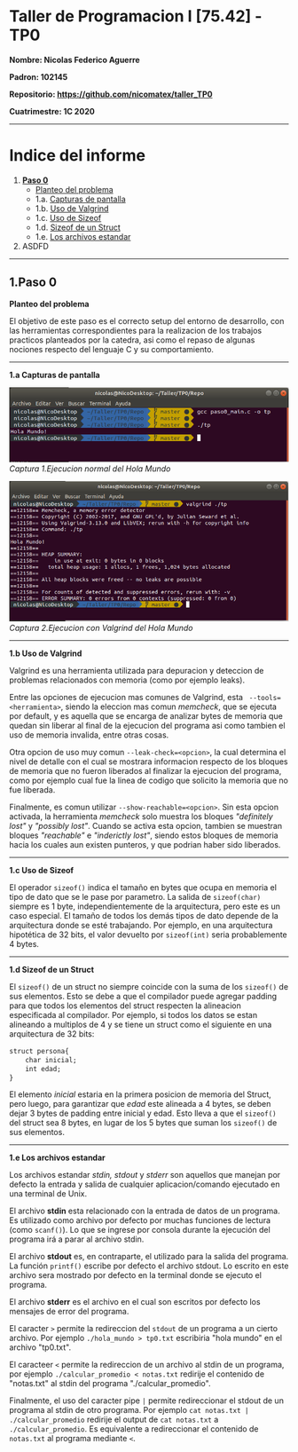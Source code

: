 # Taller de Programacion I [75.42] - TP0

**Nombre: Nicolas Federico Aguerre**

**Padron: 102145**

**Repositorio: https://github.com/nicomatex/taller_TP0**

**Cuatrimestre: 1C 2020**

---

# Indice del informe
1. **[Paso 0](#Paso0)**
    * [Planteo del problema](#Paso0)
    * 1.a. [Capturas de pantalla](#Paso0_2)
    * 1.b. [Uso de Valgrind](#Paso0_3)
    * 1.c. [Uso de Sizeof](#Paso0_4)
    * 1.d. [Sizeof de un Struct](#Paso0_5)
    * 1.e. [Los archivos estandar](#Paso0_6)
2. ASDFD
---

## 1.Paso 0 <a name="Paso0"></a>
**Planteo del problema**

El objetivo de este paso es  el correcto setup del entorno de desarrollo, con las herramientas correspondientes para la realizacion de los trabajos practicos planteados por la catedra, asi como el repaso de algunas nociones respecto del lenguaje C y su comportamiento.

---
**1.a Capturas de pantalla**<a name="Paso0_2"></a>

![Captura 1](img/Paso0/1.png?raw=true)_Captura 1.Ejecucion normal del Hola Mundo_

![Captura 2](img/Paso0/2.png?raw=true)_Captura 2.Ejecucion con Valgrind del Hola Mundo_

---
**1.b Uso de Valgrind**<a name="Paso0_3"></a>

Valgrind es una herramienta utilizada para depuracion y deteccion de problemas relacionados con memoria (como por ejemplo leaks). 

Entre las opciones de ejecucion mas comunes de Valgrind, esta ``` --tools=<herramienta>```, siendo la eleccion mas comun _memcheck_, que se ejecuta por default, y es aquella que se encarga de analizar bytes de memoria que quedan sin liberar al final de la ejecucion del programa asi como tambien el uso de memoria invalida, entre otras cosas.

Otra opcion de uso muy comun ```--leak-check=<opcion>```, la cual determina el nivel de detalle con el cual se mostrara informacion respecto de los bloques de memoria que no fueron liberados al finalizar la ejecucion del programa, como por ejemplo cual fue la linea de codigo que solicito la memoria que no fue liberada.

Finalmente, es comun utilizar ```--show-reachable=<opcion>```. Sin esta opcion activada, la herramienta _memcheck_ solo muestra los bloques _"definitely lost"_ y _"possibly lost"_. Cuando se activa esta opcion, tambien se muestran bloques _"reachable"_ e _"inderictly lost"_, siendo estos bloques de memoria hacia los cuales aun existen punteros, y que podrian haber sido liberados.

---
**1.c Uso de Sizeof**<a name="Paso0_4"></a>

El operador ```sizeof()``` indica el tamaño en bytes que ocupa en memoria el tipo de dato que se le pase por parametro. La salida de ```sizeof(char)``` siempre es 1 byte, independientemente de la arquitectura, pero este es un caso especial. El tamaño de todos los demás tipos de dato depende de la arquitectura donde se esté trabajando. Por ejemplo, en una arquitectura hipotética de 32 bits, el valor devuelto por ```sizeof(int)``` seria probablemente 4 bytes.

---
**1.d Sizeof de un Struct**<a name="Paso0_5"></a>

El ```sizeof()``` de un struct no siempre coincide con la suma de los ```sizeof()``` de sus elementos. Esto se debe a que el compilador puede agregar padding para que todos los elementos del struct respecten la alineacion especificada al compilador. Por ejemplo, si todos los datos se estan alineando a multiplos de 4 y se tiene un struct como el siguiente en una arquitectura de 32 bits:

```[C]
struct persona{
    char inicial;
    int edad;
} 
```
El elemento _inicial_ estaria en la primera posicion de memoria del Struct, pero luego, para garantizar que _edad_ este alineada a 4 bytes,  se deben dejar 3 bytes de padding entre inicial y edad. Esto lleva a que el ```sizeof()``` del struct sea 8 bytes, en lugar de los 5 bytes que suman los ```sizeof()``` de sus elementos.

---
**1.e Los archivos estandar**<a name="Paso0_6"></a>

Los archivos estandar _stdin, stdout_ y _stderr_ son aquellos que manejan por defecto la entrada y salida de cualquier aplicacion/comando ejecutado en una terminal de Unix. 

El archivo **stdin** esta relacionado con la entrada de datos de un programa. Es utilizado como archivo por defecto por muchas funciones de lectura (como ```scanf()```). Lo que se ingrese por consola durante la ejecución del programa irá a parar al archivo stdin. 

El archivo **stdout** es, en contraparte, el utilizado para la salida del programa. La función ```printf()``` escribe por defecto el archivo stdout. Lo escrito en este archivo sera mostrado por defecto en la terminal donde se ejecuto el programa.

El archivo **stderr** es el archivo en el cual son escritos por defecto los mensajes de error del programa.

El caracter ```>``` permite la redireccion del ```stdout``` de un programa a un cierto archivo. Por ejemplo ```./hola_mundo > tp0.txt``` escribiria "hola mundo" en el archivo "tp0.txt". 

El caracteer ```<``` permite la redireccion de un archivo al stdin de un programa, por ejemplo ```./calcular_promedio < notas.txt``` redirije el contenido de "notas.txt" al stdin del programa "./calcular_promedio".

Finalmente, el uso del caracter pipe ```|``` permite redireccionar el stdout de un programa al stdin de otro programa. Por ejemplo ```cat notas.txt | ./calcular_promedio``` redirije el output de ```cat notas.txt``` a ```./calcular_promedio```. Es equivalente a redireccionar el contenido de ```notas.txt``` al programa mediante ```<```.